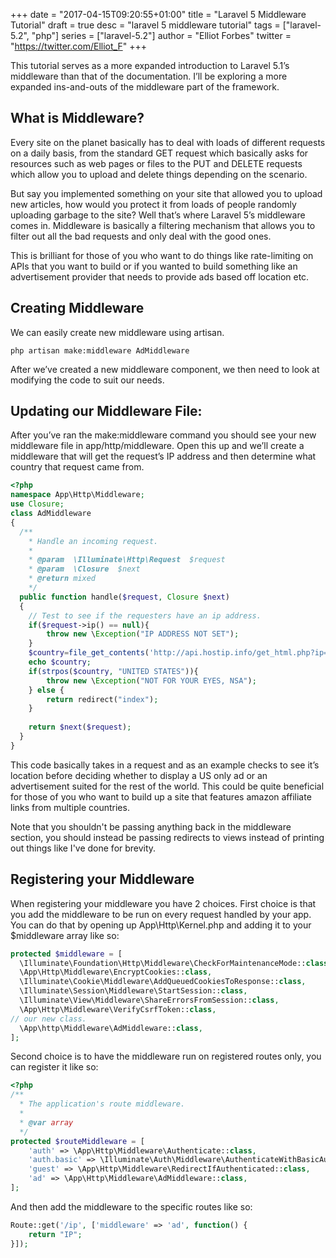 +++
date = "2017-04-15T09:20:55+01:00"
title = "Laravel 5 Middleware Tutorial"
draft = true
desc = "laravel 5 middleware tutorial"
tags = ["laravel-5.2", "php"]
series = ["laravel-5.2"]
author = "Elliot Forbes"
twitter = "https://twitter.com/Elliot_F"
+++

<p>This tutorial serves as a more expanded introduction to Laravel 5.1’s middleware than that of the documentation. I’ll be exploring a more expanded ins-and-outs of the middleware part of the framework.</p>

<h2>What is Middleware?</h2>

<p>Every site on the planet basically has to deal with loads of different requests on a daily basis, from the standard GET request which basically asks for resources such as web pages or files to the PUT and DELETE requests which allow you to upload and delete things depending on the scenario.</p>

<p>But say you implemented something on your site that allowed you to upload new articles, how would you protect it from loads of people randomly uploading garbage to the site? Well that’s where Laravel 5’s middleware comes in. Middleware is basically a filtering mechanism that allows you to filter out all the bad requests and only deal with the good ones.</p>

<p>This is brilliant for those of you who want to do things like rate-limiting on APIs that you want to build or if you wanted to build something like an advertisement provider that needs to provide ads based off location etc.</p>

<h2>Creating Middleware</h2>

<p>We can easily create new middleware using artisan.</p>

~~~
php artisan make:middleware AdMiddleware
~~~

<p>After we’ve created a new middleware component, we then need to look at modifying the code to suit our needs.</p>

<h2>Updating our Middleware File:</h2>

<p>After you’ve ran the make:middleware command you should see your new middleware file in app/http/middleware. Open this up and we’ll create a middleware that will get the request’s IP address and then determine what country that request came from.</p>

~~~php
<?php 
namespace App\Http\Middleware;
use Closure;
class AdMiddleware
{
  /**
    * Handle an incoming request.
    *
    * @param  \Illuminate\Http\Request  $request
    * @param  \Closure  $next
    * @return mixed
    */
  public function handle($request, Closure $next)
  {
    // Test to see if the requesters have an ip address.
    if($request->ip() == null){
        throw new \Exception("IP ADDRESS NOT SET");   
    } 
    $country=file_get_contents('http://api.hostip.info/get_html.php?ip=' . $request->ip());
    echo $country;
    if(strpos($country, "UNITED STATES")){
        throw new \Exception("NOT FOR YOUR EYES, NSA");   
    } else {
        return redirect("index");   
    }
    
    return $next($request);
  }
}
~~~

<p>This code basically takes in a request and as an example checks to see it’s location before deciding whether to display a US only ad or an advertisement suited for the rest of the world.
This could be quite beneficial for those of you who want to build up a site that features amazon affiliate links from multiple countries.</p>

<p>Note that you shouldn't be passing anything back in the middleware section, you should instead be passing redirects to views instead of printing out things like I've done for brevity.</p>

<h2>Registering your Middleware</h2>

<p>When registering your middleware you have 2 choices. First choice is that you add the middleware to be run on every request handled by your app. You can do that by opening up App\Http\Kernel.php and adding it to your $middleware array like so:</p>

~~~php
protected $middleware = [
  \Illuminate\Foundation\Http\Middleware\CheckForMaintenanceMode::class,
  \App\Http\Middleware\EncryptCookies::class,
  \Illuminate\Cookie\Middleware\AddQueuedCookiesToResponse::class,
  \Illuminate\Session\Middleware\StartSession::class,
  \Illuminate\View\Middleware\ShareErrorsFromSession::class,
  \App\Http\Middleware\VerifyCsrfToken::class,
// our new class.
  \App\http\Middleware\AdMiddleware::class,
];
~~~

<p>Second choice is to have the middleware run on registered routes only, you can register it like so:</p>

~~~php
<?php
/**
  * The application's route middleware.
  *
  * @var array
  */
protected $routeMiddleware = [
    'auth' => \App\Http\Middleware\Authenticate::class,
    'auth.basic' => \Illuminate\Auth\Middleware\AuthenticateWithBasicAuth::class,
    'guest' => \App\Http\Middleware\RedirectIfAuthenticated::class,
    'ad' => \App\Http\Middleware\AdMiddleware::class,
];
~~~

<p>And then add the middleware to the specific routes like so:</p>

~~~php
Route::get('/ip', ['middleware' => 'ad', function() {
    return "IP";
}]);
~~~